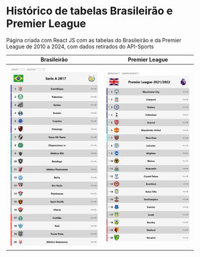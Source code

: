 # Histórico de tabelas Brasileirão e Premier League

Página criada com React JS com as tabelas do Brasileirão e da Premier League de 2010 a 2024, com dados retirados do API-Sports

| Brasileirão | Premier League |
| - | - |
| ![Brasileirão](./screenshots/Serie%20A.png)| ![Premier League](./screenshots/Premier%20League.png) |
